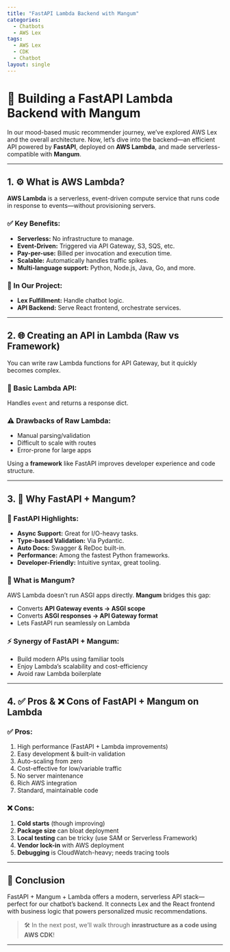 ```yaml
---
title: "FastAPI Lambda Backend with Mangum"
categories:
  - Chatbots
  - AWS Lex
tags:
  - AWS Lex
  - CDK
  - Chatbot
layout: single
---
```


# 🚀 Building a FastAPI Lambda Backend with Mangum

In our mood-based music recommender journey, we’ve explored AWS Lex and the overall architecture. Now, let’s dive into the backend—an efficient API powered by **FastAPI**, deployed on **AWS Lambda**, and made serverless-compatible with **Mangum**.

---

## 1. ⚙️ What is AWS Lambda?

**AWS Lambda** is a serverless, event-driven compute service that runs code in response to events—without provisioning servers.

### ✅ Key Benefits:

* **Serverless:** No infrastructure to manage.
* **Event-Driven:** Triggered via API Gateway, S3, SQS, etc.
* **Pay-per-use:** Billed per invocation and execution time.
* **Scalable:** Automatically handles traffic spikes.
* **Multi-language support:** Python, Node.js, Java, Go, and more.

### 📌 In Our Project:

* **Lex Fulfillment:** Handle chatbot logic.
* **API Backend:** Serve React frontend, orchestrate services.

---

## 2. 🌐 Creating an API in Lambda (Raw vs Framework)

You can write raw Lambda functions for API Gateway, but it quickly becomes complex.

### 🧱 Basic Lambda API:

Handles `event` and returns a response dict.

### ⚠️ Drawbacks of Raw Lambda:

* Manual parsing/validation
* Difficult to scale with routes
* Error-prone for large apps

Using a **framework** like FastAPI improves developer experience and code structure.

---

## 3. 🧠 Why FastAPI + Mangum?

### 🚀 FastAPI Highlights:

* **Async Support:** Great for I/O-heavy tasks.
* **Type-based Validation:** Via Pydantic.
* **Auto Docs:** Swagger & ReDoc built-in.
* **Performance:** Among the fastest Python frameworks.
* **Developer-Friendly:** Intuitive syntax, great tooling.

### 🔌 What is Mangum?

AWS Lambda doesn’t run ASGI apps directly. **Mangum** bridges this gap:

* Converts **API Gateway events → ASGI scope**
* Converts **ASGI responses → API Gateway format**
* Lets FastAPI run seamlessly on Lambda

### ⚡ Synergy of FastAPI + Mangum:

* Build modern APIs using familiar tools
* Enjoy Lambda’s scalability and cost-efficiency
* Avoid raw Lambda boilerplate

---

## 4. ✅ Pros & ❌ Cons of FastAPI + Mangum on Lambda

### ✅ Pros:

1. High performance (FastAPI + Lambda improvements)
2. Easy development & built-in validation
3. Auto-scaling from zero
4. Cost-effective for low/variable traffic
5. No server maintenance
6. Rich AWS integration
7. Standard, maintainable code

### ❌ Cons:

1. **Cold starts** (though improving)
2. **Package size** can bloat deployment
3. **Local testing** can be tricky (use SAM or Serverless Framework)
4. **Vendor lock-in** with AWS deployment
5. **Debugging** is CloudWatch-heavy; needs tracing tools

---

## 🧩 Conclusion

FastAPI + Mangum + Lambda offers a modern, serverless API stack—perfect for our chatbot’s backend. It connects Lex and the React frontend with business logic that powers personalized music recommendations.

> 🛠️ In the next post, we’ll walk through **inrastructure as a code using AWS CDK**!

---

